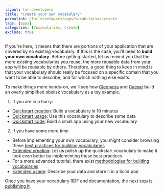 ```yaml
---
layout: for-developers
title: "Create your own vocabulary"
permalink: /for-developers/apps/vocabularies/create
tags: [apps]
categories: [Vocabularies, Create]
exclude: true
---
```


If you're here, it means that there are portions of your application that are covered by no existing vocabulary. If this is the case, you'll need to __build your own vocabulary__. Before getting started, let us remind you that the more existing vocabularies you reuse, the more reusable data from your app will be reusable by others. Therefore, a good thing to keep in mind is that your vocabulary should really be focused on a specific domain that you want to be able to describe, and for which nothing else exists.

To make things more hands-on, we'll see how [Cleopatra](https://cleopatra.solid.community/profile/card#me) and [Caesar](https://jcaesar.solid.community/profile/card#me) build an overly simplified obelisk vocabulary as a toy example.

1. If you are in a hurry:
- [Quickstart creation](/for-developers/apps/vocabularies/create/quickstart): Build a vocabulary in 10 minutes
- [Quickstart usage](/for-developers/apps/vocabularies/use/quickstart): Use this vocabulary to describe some data
- [Quickstart code](/for-developers/apps/vocabularies/code/quickstart): Build a small app using your new vocabulary

2. If you have some more time
- Before implementing your own vocabulary, you might consider browsing these [best practices for building vocabularies](/for-developers/apps/vocabularies/create/best-practices)
- [Extended creation](/for-developers/apps/vocabularies/create/extended): Let us polish up the quickstart vocabulary to make it look even better by implementing these best practices
- For a more advanced tutorial, there exist [methodologies for building vocabularies](/for-developers/apps/vocabularies/create/methodology)
- [Extended usage](/for-developers/apps/vocabularies/use/extended): Describe your data and store it in a Solid pod

Once you have your vocabulary RDF and documentation, the next step is [publishing it](/for-developers/apps/vocabularies/publish).
